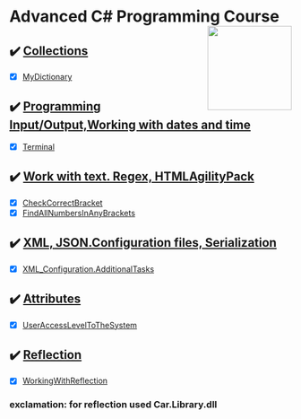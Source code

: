 # Advanced C# Programming Course  <img src="https://www.onlinebooksreview.com/uploads/blog_images/2018/01/27_c-sharp-logo-filled.png" align="right" width="150px" height="150px" /> 

## :heavy_check_mark: [Collections](https://github.com/suren-vanyan/ADVANCED_OOP/tree/master/OOP.Advanced.Collection)
- [x] [MyDictionary](https://github.com/suren-vanyan/ADVANCED_OOP/tree/master/OOP.Advanced.Collection/OOP.Advanced.Collection.MyDictionary)
## :heavy_check_mark: [Programming Input/Output,Working with dates and time](https://github.com/suren-vanyan/ADVANCED_OOP/tree/master/OOP.Advance.System.IO/Terminal) 
- [x] [Terminal](https://github.com/suren-vanyan/ADVANCED_OOP/tree/master/OOP.Advance.System.IO/Terminal/Terminal) 
## :heavy_check_mark: [Work with text. Regex, HTMLAgilityPack](https://github.com/suren-vanyan/ADVANCED_OOP/tree/master/OOP.Advance.Regex) 
- [x] [CheckCorrectBracket](https://github.com/suren-vanyan/ADVANCED_OOP/blob/master/OOP.Advance.Regex/Regex.CheckCorrectBracket/OOP.Advance.Regex.CheckCorrectBracket/Program.cs) 
- [x]  [FindAllNumbersInAnyBrackets	](https://github.com/suren-vanyan/ADVANCED_OOP/blob/master/OOP.Advance.Regex/Regex.FindAllNumbersInAnyBrackets/Regex.FindAllNumbersInAnyBrackets/Program.cs) 
## :heavy_check_mark: [XML, JSON.Configuration files, Serialization](https://github.com/suren-vanyan/ADVANCED_OOP/tree/master/OOP.Advance.XML/XML_Configuration.AdditionalTasks) 
- [x]  [XML_Configuration.AdditionalTasks	](https://github.com/suren-vanyan/ADVANCED_OOP/blob/master/OOP.Advance.XML/XML_Configuration.AdditionalTasks/XML_Configuration.AdditionalTasks/Program.cs)
## :heavy_check_mark: [Attributes](https://github.com/suren-vanyan/ADVANCED_OOP/tree/master/OOP.Advance.Attributes) 
- [x]  [UserAccessLevelToTheSystem](https://github.com/suren-vanyan/ADVANCED_OOP/blob/master/OOP.Advance.Attributes/UserAccessLevelToTheSystem/UserAccessLevelToTheSystem/Program.cs)
## :heavy_check_mark: [Reflection](https://github.com/suren-vanyan/ADVANCED_OOP/tree/master/OOP.Advance.Reflection/WorkingWithReflection) 
- [x]  [WorkingWithReflection](https://github.com/suren-vanyan/ADVANCED_OOP/blob/master/OOP.Advance.Reflection/WorkingWithReflection/WorkingWithReflection/Program.cs)
### exclamation: for reflection used Car.Library.dll
